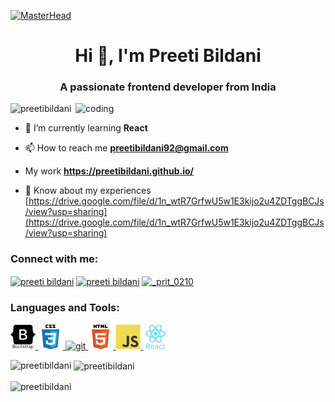 [![MasterHead](https://1.bp.blogspot.com/-7A4WynwLsMw/XbBpCXG8fHI/AAAAAAAAMt4/uOa1bpLskYgrwGbllhSu2SDj_Mig8SXJQCLcBGAsYHQ/s1600/2000_600px.gif)](https://rishavchanda.io)
<h1 align="center">Hi 👋, I'm Preeti Bildani</h1>
<h3 align="center">A passionate frontend developer from India</h3>
<img align="right" alt="coding" width="400" src="https://camo.githubusercontent.com/417e6e178a69cc045c656d083ba983a59303f099087090269c01cacc6741ef29/68747470733a2f2f7170682e66732e71756f726163646e2e6e65742f6d61696e2d71696d672d6661376234626463336232663733653734396535633263363436643461653133">

<p align="left"> <img src="https://komarev.com/ghpvc/?username=preetibildani&label=Profile%20views&color=0e75b6&style=flat" alt="preetibildani" /> </p>

- 🌱 I’m currently learning **React**

- 📫 How to reach me **preetibildani92@gmail.com**
- My work **https://preetibildani.github.io/**

- 📄 Know about my experiences [https://drive.google.com/file/d/1n_wtR7GrfwU5w1E3kijo2u4ZDTggBCJs/view?usp=sharing](https://drive.google.com/file/d/1n_wtR7GrfwU5w1E3kijo2u4ZDTggBCJs/view?usp=sharing)

<h3 align="left">Connect with me:</h3>
<p align="left">
<a href="https://linkedin.com/in/preeti bildani" target="blank"><img align="center" src="https://raw.githubusercontent.com/rahuldkjain/github-profile-readme-generator/master/src/images/icons/Social/linked-in-alt.svg" alt="preeti bildani" height="30" width="40" /></a>
<a href="https://fb.com/preeti bildani" target="blank"><img align="center" src="https://raw.githubusercontent.com/rahuldkjain/github-profile-readme-generator/master/src/images/icons/Social/facebook.svg" alt="preeti bildani" height="30" width="40" /></a>
<a href="https://instagram.com/_prit_0210" target="blank"><img align="center" src="https://raw.githubusercontent.com/rahuldkjain/github-profile-readme-generator/master/src/images/icons/Social/instagram.svg" alt="_prit_0210" height="30" width="40" /></a>
</p>

<h3 align="left">Languages and Tools:</h3>
<p align="left"> <a href="https://getbootstrap.com" target="_blank" rel="noreferrer"> <img src="https://raw.githubusercontent.com/devicons/devicon/master/icons/bootstrap/bootstrap-plain-wordmark.svg" alt="bootstrap" width="40" height="40"/> </a> <a href="https://www.w3schools.com/css/" target="_blank" rel="noreferrer"> <img src="https://raw.githubusercontent.com/devicons/devicon/master/icons/css3/css3-original-wordmark.svg" alt="css3" width="40" height="40"/> </a> <a href="https://git-scm.com/" target="_blank" rel="noreferrer"> <img src="https://www.vectorlogo.zone/logos/git-scm/git-scm-icon.svg" alt="git" width="40" height="40"/> </a> <a href="https://www.w3.org/html/" target="_blank" rel="noreferrer"> <img src="https://raw.githubusercontent.com/devicons/devicon/master/icons/html5/html5-original-wordmark.svg" alt="html5" width="40" height="40"/> </a> <a href="https://developer.mozilla.org/en-US/docs/Web/JavaScript" target="_blank" rel="noreferrer"> <img src="https://raw.githubusercontent.com/devicons/devicon/master/icons/javascript/javascript-original.svg" alt="javascript" width="40" height="40"/> </a> <a href="https://reactjs.org/" target="_blank" rel="noreferrer"> <img src="https://raw.githubusercontent.com/devicons/devicon/master/icons/react/react-original-wordmark.svg" alt="react" width="40" height="40"/> </a> </p>

<p><img align="left" src="https://github-readme-stats.vercel.app/api/top-langs?username=preetibildani&show_icons=true&locale=en&layout=compact" alt="preetibildani" /></p>

<p>&nbsp;<img align="center" src="https://github-readme-stats.vercel.app/api?username=preetibildani&show_icons=true&locale=en" alt="preetibildani" /></p>

<p><img align="center" src="https://github-readme-streak-stats.herokuapp.com/?user=preetibildani&" alt="preetibildani" /></p>
